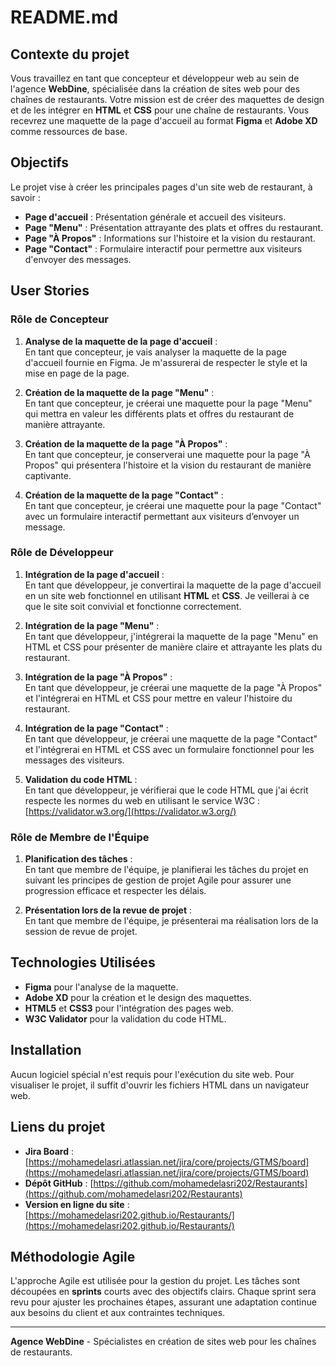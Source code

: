 # README.md

## Contexte du projet

Vous travaillez en tant que concepteur et développeur web au sein de l'agence **WebDine**, spécialisée dans la création de sites web pour des chaînes de restaurants. Votre mission est de créer des maquettes de design et de les intégrer en **HTML** et **CSS** pour une chaîne de restaurants. Vous recevrez une maquette de la page d'accueil au format **Figma** et **Adobe XD** comme ressources de base.

## Objectifs

Le projet vise à créer les principales pages d'un site web de restaurant, à savoir :

- **Page d'accueil** : Présentation générale et accueil des visiteurs.
- **Page "Menu"** : Présentation attrayante des plats et offres du restaurant.
- **Page "À Propos"** : Informations sur l'histoire et la vision du restaurant.
- **Page "Contact"** : Formulaire interactif pour permettre aux visiteurs d'envoyer des messages.

## User Stories

### Rôle de Concepteur

1. **Analyse de la maquette de la page d'accueil** :  
   En tant que concepteur, je vais analyser la maquette de la page d'accueil fournie en Figma. Je m'assurerai de respecter le style et la mise en page de la page.

2. **Création de la maquette de la page "Menu"** :  
   En tant que concepteur, je créerai une maquette pour la page "Menu" qui mettra en valeur les différents plats et offres du restaurant de manière attrayante.

3. **Création de la maquette de la page "À Propos"** :  
   En tant que concepteur, je conserverai une maquette pour la page "À Propos" qui présentera l'histoire et la vision du restaurant de manière captivante.

4. **Création de la maquette de la page "Contact"** :  
   En tant que concepteur, je créerai une maquette pour la page "Contact" avec un formulaire interactif permettant aux visiteurs d’envoyer un message.

### Rôle de Développeur

1. **Intégration de la page d'accueil** :  
   En tant que développeur, je convertirai la maquette de la page d'accueil en un site web fonctionnel en utilisant **HTML** et **CSS**. Je veillerai à ce que le site soit convivial et fonctionne correctement.

2. **Intégration de la page "Menu"** :  
   En tant que développeur, j'intégrerai la maquette de la page "Menu" en HTML et CSS pour présenter de manière claire et attrayante les plats du restaurant.

3. **Intégration de la page "À Propos"** :  
   En tant que développeur, je créerai une maquette de la page "À Propos" et l'intégrerai en HTML et CSS pour mettre en valeur l'histoire du restaurant.

4. **Intégration de la page "Contact"** :  
   En tant que développeur, je créerai une maquette de la page "Contact" et l'intégrerai en HTML et CSS avec un formulaire fonctionnel pour les messages des visiteurs.

5. **Validation du code HTML** :  
   En tant que développeur, je vérifierai que le code HTML que j'ai écrit respecte les normes du web en utilisant le service W3C : [https://validator.w3.org/](https://validator.w3.org/)

### Rôle de Membre de l'Équipe

1. **Planification des tâches** :  
   En tant que membre de l'équipe, je planifierai les tâches du projet en suivant les principes de gestion de projet Agile pour assurer une progression efficace et respecter les délais.

2. **Présentation lors de la revue de projet** :  
   En tant que membre de l'équipe, je présenterai ma réalisation lors de la session de revue de projet.

## Technologies Utilisées

- **Figma** pour l'analyse de la maquette.
- **Adobe XD** pour la création et le design des maquettes.
- **HTML5** et **CSS3** pour l'intégration des pages web.
- **W3C Validator** pour la validation du code HTML.

## Installation

Aucun logiciel spécial n'est requis pour l'exécution du site web. Pour visualiser le projet, il suffit d'ouvrir les fichiers HTML dans un navigateur web.

## Liens du projet

- **Jira Board** : [https://mohamedelasri.atlassian.net/jira/core/projects/GTMS/board](https://mohamedelasri.atlassian.net/jira/core/projects/GTMS/board)
- **Dépôt GitHub** : [https://github.com/mohamedelasri202/Restaurants](https://github.com/mohamedelasri202/Restaurants)
- **Version en ligne du site** : [https://mohamedelasri202.github.io/Restaurants/](https://mohamedelasri202.github.io/Restaurants/)

## Méthodologie Agile

L'approche Agile est utilisée pour la gestion du projet. Les tâches sont découpées en **sprints** courts avec des objectifs clairs. Chaque sprint sera revu pour ajuster les prochaines étapes, assurant une adaptation continue aux besoins du client et aux contraintes techniques.

---

**Agence WebDine** - Spécialistes en création de sites web pour les chaînes de restaurants.
